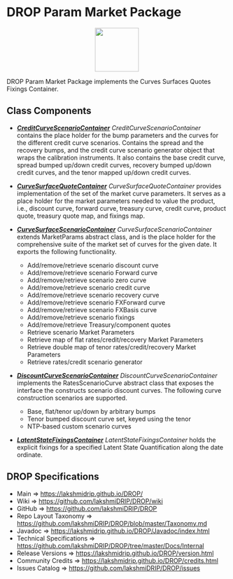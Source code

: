 # DROP Param Market Package

<p align="center"><img src="https://github.com/lakshmiDRIP/DROP/blob/master/DRIP_Logo.gif?raw=true" width="100"></p>

DROP Param Market Package implements the Curves Surfaces Quotes Fixings Container.


## Class Components

 * [***CreditCurveScenarioContainer***](https://github.com/lakshmiDRIP/DROP/tree/master/src/main/java/org/drip/param/market/CreditCurveScenarioContainer.java)
 <i>CreditCurveScenarioContainer</i> contains the place holder for the bump parameters and the curves for the
 different credit curve scenarios. Contains the spread and the recovery bumps, and the credit curve scenario
 generator object that wraps the calibration instruments. It also contains the base credit curve, spread
 bumped up/down credit curves, recovery bumped up/down credit curves, and the tenor mapped up/down credit
 curves.

 * [***CurveSurfaceQuoteContainer***](https://github.com/lakshmiDRIP/DROP/tree/master/src/main/java/org/drip/param/market/CurveSurfaceQuoteContainer.java)
 <i>CurveSurfaceQuoteContainer</i> provides implementation of the set of the market curve parameters. It
 serves as a place holder for the market parameters needed to value the product, i.e., discount curve, forward
 curve, treasury curve, credit curve, product quote, treasury quote map, and fixings map.

 * [***CurveSurfaceScenarioContainer***](https://github.com/lakshmiDRIP/DROP/tree/master/src/main/java/org/drip/param/market/CurveSurfaceScenarioContainer.java)
 <i>CurveSurfaceScenarioContainer</i> extends MarketParams abstract class, and is the place holder for the
 comprehensive suite of the market set of curves for the given date. It exports the following functionality.
 	* Add/remove/retrieve scenario discount curve
 	* Add/remove/retrieve scenario Forward curve
 	* Add/remove/retrieve scenario zero curve
 	* Add/remove/retrieve scenario credit curve
 	* Add/remove/retrieve scenario recovery curve
 	* Add/remove/retrieve scenario FXForward curve
 	* Add/remove/retrieve scenario FXBasis curve
 	* Add/remove/retrieve scenario fixings
 	* Add/remove/retrieve Treasury/component quotes
 	* Retrieve scenario Market Parameters
 	* Retrieve map of flat rates/credit/recovery Market Parameters
 	* Retrieve double map of tenor rates/credit/recovery Market Parameters
 	* Retrieve rates/credit scenario generator

 * [***DiscountCurveScenarioContainer***](https://github.com/lakshmiDRIP/DROP/tree/master/src/main/java/org/drip/param/market/DiscountCurveScenarioContainer.java)
 <i>DiscountCurveScenarioContainer</i> implements the RatesScenarioCurve abstract class that exposes the
 interface the constructs scenario discount curves. The following curve construction scenarios are supported.
 	* Base, flat/tenor up/down by arbitrary bumps
 	* Tenor bumped discount curve set, keyed using the tenor
 	* NTP-based custom scenario curves

 * [***LatentStateFixingsContainer***](https://github.com/lakshmiDRIP/DROP/tree/master/src/main/java/org/drip/param/market/LatentStateFixingsContainer.java)
 <i>LatentStateFixingsContainer</i> holds the explicit fixings for a specified Latent State Quantification
 along the date ordinate.


## DROP Specifications

 * Main                     => https://lakshmidrip.github.io/DROP/
 * Wiki                     => https://github.com/lakshmiDRIP/DROP/wiki
 * GitHub                   => https://github.com/lakshmiDRIP/DROP
 * Repo Layout Taxonomy     => https://github.com/lakshmiDRIP/DROP/blob/master/Taxonomy.md
 * Javadoc                  => https://lakshmidrip.github.io/DROP/Javadoc/index.html
 * Technical Specifications => https://github.com/lakshmiDRIP/DROP/tree/master/Docs/Internal
 * Release Versions         => https://lakshmidrip.github.io/DROP/version.html
 * Community Credits        => https://lakshmidrip.github.io/DROP/credits.html
 * Issues Catalog           => https://github.com/lakshmiDRIP/DROP/issues
